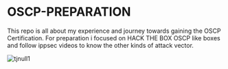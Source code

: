 # OSCP-PREPARATION
This repo is all about my experience and journey towards gaining the OSCP Certification. 
For preparation i focused on HACK THE BOX OSCP like boxes and follow ippsec videos to know the other kinds of attack vector.

![tjnull1](https://user-images.githubusercontent.com/55708909/91387098-11187800-e852-11ea-81b2-c8e72746a104.png)

